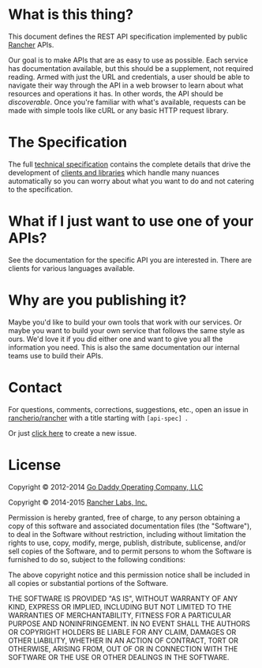 # What is this thing? #
This document defines the REST API specification implemented by public [Rancher](http://rancher.io) APIs.

Our goal is to make APIs that are as easy to use as possible.  Each service has documentation available, but this should be a supplement, not required reading.  Armed with just the URL and credentials, a user should be able to navigate their way through the API in a web browser to learn about what resources and operations it has.  In other words, the API should be _discoverable_.  Once you're familiar with what's available, requests can be made with simple tools like cURL or any basic HTTP request library.

# The Specification #
The full [technical specification](./specification.md) contains the complete details that drive the development of [clients and libraries](#what-if-i-just-want-to-use-one-of-your-apis) which handle many nuances automatically so you can worry about what you want to do and not catering to the specification.

# What if I just want to use one of your APIs? #
See the documentation for the specific API you are interested in.  There are clients for various languages available.

# Why are you publishing it? #
Maybe you'd like to build your own tools that work with our services.  Or maybe you want to build your own service that follows the same style as ours.  We'd love it if you did either one and want to give you all the information you need.  This is also the same documentation our internal teams use to build their APIs.

# Contact #
For questions, comments, corrections, suggestions, etc., open an issue in [rancherio/rancher](//github.com/rancherio/rancher/issues) with a title starting with `[api-spec] `.

Or just [click here](//github.com/rancherio/rancher/issues/new?title=%5Bapi-spec%5D%20) to create a new issue.

# License #
Copyright &copy; 2012-2014 [Go Daddy Operating Company, LLC ](http://godaddy.com)

Copyright &copy; 2014-2015 [Rancher Labs, Inc.](http://rancher.com)

Permission is hereby granted, free of charge, to any person obtaining a copy of this software and associated documentation files (the "Software"), to deal in the Software without restriction, including without limitation the rights to use, copy, modify, merge, publish, distribute, sublicense, and/or sell copies of the Software, and to permit persons to whom the Software is furnished to do so, subject to the following conditions:

The above copyright notice and this permission notice shall be included in all copies or substantial portions of the Software.

THE SOFTWARE IS PROVIDED "AS IS", WITHOUT WARRANTY OF ANY KIND, EXPRESS OR IMPLIED, INCLUDING BUT NOT LIMITED TO THE WARRANTIES OF MERCHANTABILITY, FITNESS FOR A PARTICULAR PURPOSE AND NONINFRINGEMENT. IN NO EVENT SHALL THE AUTHORS OR COPYRIGHT HOLDERS BE LIABLE FOR ANY CLAIM, DAMAGES OR OTHER LIABILITY, WHETHER IN AN ACTION OF CONTRACT, TORT OR OTHERWISE, ARISING FROM, OUT OF OR IN CONNECTION WITH THE SOFTWARE OR THE USE OR OTHER DEALINGS IN THE SOFTWARE.

